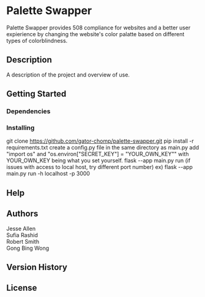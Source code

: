 # Palette Swapper

Palette Swapper provides 508 compliance for websites and a better user expierience by changing the website's color palatte based on different types of colorblindness.

## Description

A description of the project and overview of use.

## Getting Started

### Dependencies

### Installing
git clone https://github.com/gator-chomp/palette-swapper.git
pip install -r requirements.txt
create a config.py file in the same directory as main.py
add "import os" and "os.environ["SECRET_KEY"] = "YOUR_OWN_KEY"" with YOUR_OWN_KEY being what you set yourself.
flask --app main.py run
(if issues with access to local host, try different port number)
ex) flask --app main.py run -h localhost -p 3000

## Help

## Authors

Jesse Allen  
Sufia Rashid  
Robert Smith  
Gong Bing Wong  

## Version History

## License
